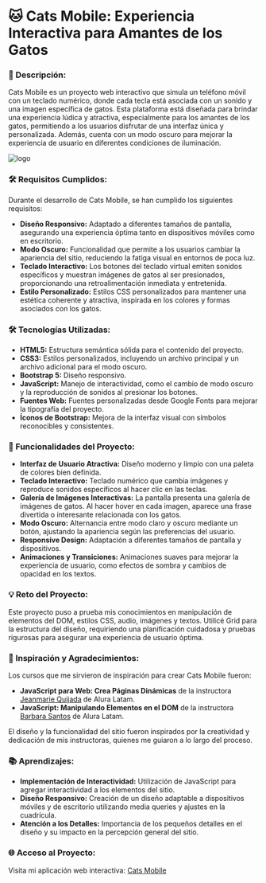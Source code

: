 # 🐱 Cats Mobile: Experiencia Interactiva para Amantes de los Gatos

### 📝 Descripción:

Cats Mobile es un proyecto web interactivo que simula un teléfono móvil con un teclado numérico, donde cada tecla está asociada con un sonido y una imagen específica de gatos. Esta plataforma está diseñada para brindar una experiencia lúdica y atractiva, especialmente para los amantes de los gatos, permitiendo a los usuarios disfrutar de una interfaz única y personalizada. Además, cuenta con un modo oscuro para mejorar la experiencia de usuario en diferentes condiciones de iluminación.


![logo](https://github.com/sammadr/cats-mobile/blob/main/img.png) 

### 🛠️ Requisitos Cumplidos:
Durante el desarrollo de Cats Mobile, se han cumplido los siguientes requisitos:

- **Diseño Responsivo:** Adaptado a diferentes tamaños de pantalla, asegurando una experiencia óptima tanto en dispositivos móviles como en escritorio.
- **Modo Oscuro:** Funcionalidad que permite a los usuarios cambiar la apariencia del sitio, reduciendo la fatiga visual en entornos de poca luz.
- **Teclado Interactivo:** Los botones del teclado virtual emiten sonidos específicos y muestran imágenes de gatos al ser presionados, proporcionando una retroalimentación inmediata y entretenida.
- **Estilo Personalizado:** Estilos CSS personalizados para mantener una estética coherente y atractiva, inspirada en los colores y formas asociados con los gatos.

### 🛠️ Tecnologías Utilizadas:
- **HTML5:** Estructura semántica sólida para el contenido del proyecto.
- **CSS3:** Estilos personalizados, incluyendo un archivo principal y un archivo adicional para el modo oscuro.
- **Bootstrap 5:** Diseño responsivo.
- **JavaScript:** Manejo de interactividad, como el cambio de modo oscuro y la reproducción de sonidos al presionar los botones.
- **Fuentes Web:** Fuentes personalizadas desde Google Fonts para mejorar la tipografía del proyecto.
- **Íconos de Bootstrap:** Mejora de la interfaz visual con símbolos reconocibles y consistentes.

### 🌟 Funcionalidades del Proyecto:
- **Interfaz de Usuario Atractiva:** Diseño moderno y limpio con una paleta de colores bien definida.
- **Teclado Interactivo:** Teclado numérico que cambia imágenes y reproduce sonidos específicos al hacer clic en las teclas.
- **Galería de Imágenes Interactivas:** La pantalla presenta una galería de imágenes de gatos. Al hacer hover en cada imagen, aparece una frase divertida o interesante relacionada con los gatos.
- **Modo Oscuro:** Alternancia entre modo claro y oscuro mediante un botón, ajustando la apariencia según las preferencias del usuario.
- **Responsive Design:** Adaptación a diferentes tamaños de pantalla y dispositivos.
- **Animaciones y Transiciones:** Animaciones suaves para mejorar la experiencia de usuario, como efectos de sombra y cambios de opacidad en los textos.

### 💡 Reto del Proyecto:
Este proyecto puso a prueba mis conocimientos en manipulación de elementos del DOM, estilos CSS, audio, imágenes y textos. Utilicé Grid para la estructura del diseño, requiriendo una planificación cuidadosa y pruebas rigurosas para asegurar una experiencia de usuario óptima.

### 🌟 Inspiración y Agradecimientos:
Los cursos que me sirvieron de inspiración para crear Cats Mobile fueron:

- **JavaScript para Web: Crea Páginas Dinámicas** de la instructora [Jeanmarie Quijada](https://www.linkedin.com/in/jeanmariequijada/) de Alura Latam.
- **JavaScript: Manipulando Elementos en el DOM** de la instructora [Barbara Santos](https://app.aluracursos.com/user/barbara-santos) de Alura Latam.

El diseño y la funcionalidad del sitio fueron inspirados por la creatividad y dedicación de mis instructoras, quienes me guiaron a lo largo del proceso.

### 📚 Aprendizajes:
- **Implementación de Interactividad:** Utilización de JavaScript para agregar interactividad a los elementos del sitio.
- **Diseño Responsivo:** Creación de un diseño adaptable a dispositivos móviles y de escritorio utilizando media queries y ajustes en la cuadrícula.
- **Atención a los Detalles:** Importancia de los pequeños detalles en el diseño y su impacto en la percepción general del sitio.

### 🌐 Acceso al Proyecto:
Visita mi aplicación web interactiva: [Cats Mobile](https://cats-mobile.netlify.app)


